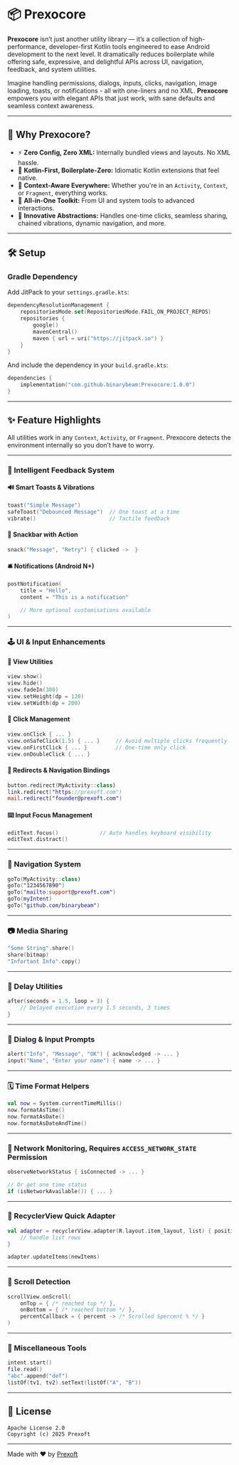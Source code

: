 # 📦 Prexocore

**Prexocore** isn’t just another utility library — it’s a collection of high-performance, developer-first Kotlin tools engineered to ease Android development to the next level. It dramatically reduces boilerplate while offering safe, expressive, and delightful APIs across UI, navigation, feedback, and system utilities.

Imagine handling permissions, dialogs, inputs, clicks, navigation, image loading, toasts, or notifications - all with one-liners and no XML. **Prexocore** empowers you with elegant APIs that just work, with sane defaults and seamless context awareness.

---

## 🚀 Why Prexocore?

- ⚡ **Zero Config, Zero XML:** Internally bundled views and layouts. No XML hassle.
- 💎 **Kotlin-First, Boilerplate-Zero:** Idiomatic Kotlin extensions that feel native.
- 🧠 **Context-Aware Everywhere:** Whether you're in an `Activity`, `Context`, or `Fragment`, everything works.
- 🧩 **All-in-One Toolkit:** From UI and system tools to advanced interactions.
- 🧪 **Innovative Abstractions:** Handles one-time clicks, seamless sharing, chained vibrations, dynamic navigation, and more.

---

## 🛠️ Setup

### Gradle Dependency

Add JitPack to your `settings.gradle.kts`:
```kotlin
dependencyResolutionManagement {
    repositoriesMode.set(RepositoriesMode.FAIL_ON_PROJECT_REPOS)
    repositories {
        google()
        mavenCentral()
        maven { url = uri("https://jitpack.io") }
    }
}
```

And include the dependency in your `build.gradle.kts`:
```kotlin
dependencies {
    implementation("com.github.binarybeam:Prexocore:1.0.0")
}
```

---

## ✨ Feature Highlights

All utilities work in any `Context`, `Activity`, or `Fragment`. Prexocore detects the environment internally so you don’t have to worry.

---

### 🧠 Intelligent Feedback System

#### 🔊 Smart Toasts & Vibrations
```kotlin
toast("Simple Message")        
safeToast("Debounced Message")  // One toast at a time
vibrate()                       // Tactile feedback
```

#### 🎯 Snackbar with Action
```kotlin
snack("Message", "Retry") { clicked ->  }
```

#### 🛎️ Notifications (Android N+)
```kotlin
postNotification(
    title = "Hello",
    content = "This is a notification"

    // More optional customisations available 
)
```

---

### 🕹️ UI & Input Enhancements

#### 🎈 View Utilities
```kotlin
view.show()
view.hide()
view.fadeIn(300)
view.setHeight(dp = 120)
view.setWidth(dp = 200)
```

#### 🎯 Click Management
```kotlin
view.onClick { ... }
view.onSafeClick(1.5) { ... }     // Avoid multiple clicks frequently
view.onFirstClick { ... }         // One-time only click
view.onDoubleClick { ... }
```

#### 🔁 Redirects & Navigation Bindings
```kotlin
button.redirect(MyActivity::class)
link.redirect("https://prexoft.com")
mail.redirect("founder@prexoft.com")
```

#### ⌨️ Input Focus Management
```kotlin
editText.focus()             // Auto handles keyboard visibility
editText.distract()
```

---

### 🧭 Navigation System
```kotlin
goTo(MyActivity::class)
goTo("1234567890")
goTo("mailto:support@prexoft.com")
goTo(myIntent)
goTo("github.com/binarybeam")
```

---

### 📷 Media Sharing
```kotlin
"Some String".share()
share(bitmap)
"Infortant Info".copy()
```

---

### 🧮 Delay Utilities
```kotlin
after(seconds = 1.5, loop = 3) {
    // Delayed execution every 1.5 seconds, 3 times
}
```

---

### 📢 Dialog & Input Prompts
```kotlin
alert("Info", "Message", "OK") { acknowledged -> ... }
input("Name", "Enter your name") { name -> ... }
```

---

### 🗓️ Time Format Helpers
```kotlin
val now = System.currentTimeMillis()
now.formatAsTime()
now.formatAsDate()
now.formatAsDateAndTime()
```

---

### 📡 Network Monitoring, Requires `ACCESS_NETWORK_STATE` Permission
```kotlin
observeNetworkStatus { isConnected -> ... }

// Or get one time status
if (isNetworkAvailable()) { ... }
```

---

### 📃 RecyclerView Quick Adapter
```kotlin
val adapter = recyclerView.adapter(R.layout.item_layout, list) { position, view, item ->
    // handle list rows
}

adapter.updateItems(newItems)
```

---

### 📜 Scroll Detection
```kotlin
scrollView.onScroll(
    onTop = { /* reached top */ },
    onBottom = { /* reached bottom */ },
    percentCallback = { percent -> /* Scrolled $percent % */ }
)
```

---

### 🧰 Miscellaneous Tools
```kotlin
intent.start()
file.read()
"abc".append("def")
listOf(tv1, tv2).setText(listOf("A", "B"))
```

---

## 📄 License

```text
Apache License 2.0
Copyright (c) 2025 Prexoft
```

---

Made with ❤️ by [Prexoft](https://github.com/binarybeam)
